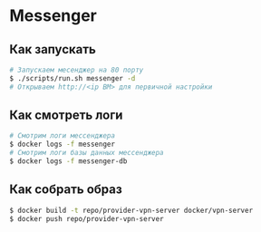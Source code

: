 # Messenger

## Как запускать
```sh
# Запускаем месенджер на 80 порту
$ ./scripts/run.sh messenger -d
# Открываем http://<ip ВМ> для первичной настройки
```

## Как смотреть логи
```sh
# Смотрим логи мессенджера
$ docker logs -f messenger
# Смотрим логи базы данных мессенджера
$ docker logs -f messenger-db
```

## Как собрать образ
```sh
$ docker build -t repo/provider-vpn-server docker/vpn-server
$ docker push repo/provider-vpn-server
```
